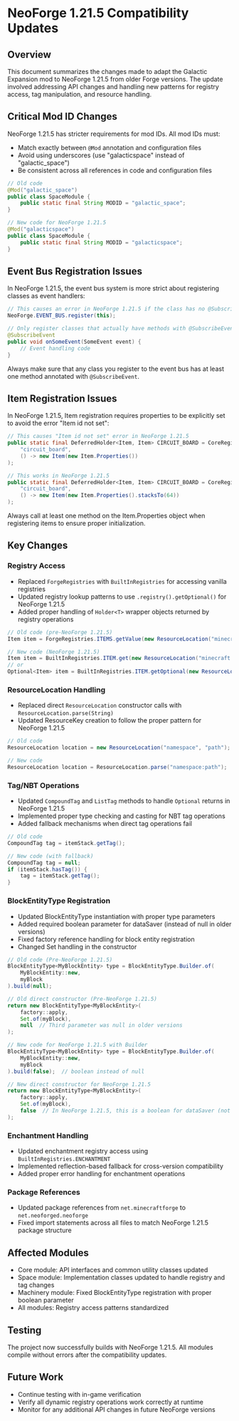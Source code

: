 # NeoForge 1.21.5 Compatibility Updates

## Overview

This document summarizes the changes made to adapt the Galactic Expansion mod to NeoForge 1.21.5 from older Forge versions. The update involved addressing API changes and handling new patterns for registry access, tag manipulation, and resource handling.

## Critical Mod ID Changes

NeoForge 1.21.5 has stricter requirements for mod IDs. All mod IDs must:
- Match exactly between `@Mod` annotation and configuration files
- Avoid using underscores (use "galacticspace" instead of "galactic_space")
- Be consistent across all references in code and configuration files

```java
// Old code
@Mod("galactic_space")
public class SpaceModule {
    public static final String MODID = "galactic_space";
}

// New code for NeoForge 1.21.5
@Mod("galacticspace")
public class SpaceModule {
    public static final String MODID = "galacticspace";
}
```

## Event Bus Registration Issues

In NeoForge 1.21.5, the event bus system is more strict about registering classes as event handlers:

```java
// This causes an error in NeoForge 1.21.5 if the class has no @SubscribeEvent methods
NeoForge.EVENT_BUS.register(this);

// Only register classes that actually have methods with @SubscribeEvent annotations
@SubscribeEvent
public void onSomeEvent(SomeEvent event) {
    // Event handling code
}
```

Always make sure that any class you register to the event bus has at least one method annotated with `@SubscribeEvent`.

## Item Registration Issues

In NeoForge 1.21.5, Item registration requires properties to be explicitly set to avoid the error "Item id not set":

```java
// This causes "Item id not set" error in NeoForge 1.21.5
public static final DeferredHolder<Item, Item> CIRCUIT_BOARD = CoreRegistry.ITEMS.register(
    "circuit_board", 
    () -> new Item(new Item.Properties())
);

// This works in NeoForge 1.21.5
public static final DeferredHolder<Item, Item> CIRCUIT_BOARD = CoreRegistry.ITEMS.register(
    "circuit_board", 
    () -> new Item(new Item.Properties().stacksTo(64))
);
```

Always call at least one method on the Item.Properties object when registering items to ensure proper initialization.

## Key Changes

### Registry Access

- Replaced `ForgeRegistries` with `BuiltInRegistries` for accessing vanilla registries
- Updated registry lookup patterns to use `.registry().getOptional()` for NeoForge 1.21.5
- Added proper handling of `Holder<T>` wrapper objects returned by registry operations

```java
// Old code (pre-NeoForge 1.21.5)
Item item = ForgeRegistries.ITEMS.getValue(new ResourceLocation("minecraft:diamond"));

// New code (NeoForge 1.21.5)
Item item = BuiltInRegistries.ITEM.get(new ResourceLocation("minecraft:diamond"));
// or
Optional<Item> item = BuiltInRegistries.ITEM.getOptional(new ResourceLocation("minecraft:diamond"));
```

### ResourceLocation Handling

- Replaced direct `ResourceLocation` constructor calls with `ResourceLocation.parse(String)`
- Updated ResourceKey creation to follow the proper pattern for NeoForge 1.21.5

```java
// Old code
ResourceLocation location = new ResourceLocation("namespace", "path");

// New code
ResourceLocation location = ResourceLocation.parse("namespace:path");
```

### Tag/NBT Operations

- Updated `CompoundTag` and `ListTag` methods to handle `Optional` returns in NeoForge 1.21.5
- Implemented proper type checking and casting for NBT tag operations
- Added fallback mechanisms when direct tag operations fail

```java
// Old code
CompoundTag tag = itemStack.getTag();

// New code (with fallback)
CompoundTag tag = null;
if (itemStack.hasTag()) {
    tag = itemStack.getTag();
}
```

### BlockEntityType Registration

- Updated BlockEntityType instantiation with proper type parameters
- Added required boolean parameter for dataSaver (instead of null in older versions)
- Fixed factory reference handling for block entity registration
- Changed Set<Block> handling in the constructor

```java
// Old code (Pre-NeoForge 1.21.5)
BlockEntityType<MyBlockEntity> type = BlockEntityType.Builder.of(
    MyBlockEntity::new, 
    myBlock
).build(null);

// Old direct constructor (Pre-NeoForge 1.21.5)
return new BlockEntityType<MyBlockEntity>(
    factory::apply, 
    Set.of(myBlock),
    null  // Third parameter was null in older versions
);

// New code for NeoForge 1.21.5 with Builder
BlockEntityType<MyBlockEntity> type = BlockEntityType.Builder.of(
    MyBlockEntity::new, 
    myBlock
).build(false);  // boolean instead of null

// New direct constructor for NeoForge 1.21.5
return new BlockEntityType<MyBlockEntity>(
    factory::apply, 
    Set.of(myBlock),
    false  // In NeoForge 1.21.5, this is a boolean for dataSaver (not null)
);
```

### Enchantment Handling

- Updated enchantment registry access using `BuiltInRegistries.ENCHANTMENT`
- Implemented reflection-based fallback for cross-version compatibility
- Added proper error handling for enchantment operations

### Package References

- Updated package references from `net.minecraftforge` to `net.neoforged.neoforge`
- Fixed import statements across all files to match NeoForge 1.21.5 package structure

## Affected Modules

- Core module: API interfaces and common utility classes updated
- Space module: Implementation classes updated to handle registry and tag changes
- Machinery module: Fixed BlockEntityType registration with proper boolean parameter
- All modules: Registry access patterns standardized

## Testing

The project now successfully builds with NeoForge 1.21.5. All modules compile without errors after the compatibility updates.

## Future Work

- Continue testing with in-game verification
- Verify all dynamic registry operations work correctly at runtime
- Monitor for any additional API changes in future NeoForge versions
